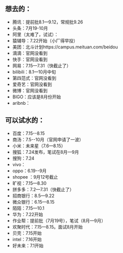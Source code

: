 
## 想去的：
- 腾讯：提前批8.1—9.12，常规批9.26
- 头条：7月19-10月
- 阿里（太难了，试试）：
- 猿辅导：7.22开始（小厂得早投）
- 美团：北斗计划https://campus.meituan.com/beidou
- 滴滴：官网没看到
- 快手：官网没看到
- 网易：7.15—7.31（快截止了）
- bilibili：8.1—10月中旬
- 第四范式：官网没看到
- 爱奇艺：官网没看到
- 微博：官网没看到
- BIGO：应该是8月份开始
- aribnb：

## 可以试水的：
- 百度：7.15--8.15
- 商汤：7.5--10月（官网申请了一波）
- 小米：未来星（7.6—8.15）
- 搜狐：7.24发布，笔试在8月—9月
- 搜狗：7.24
- vivo：
- oppo：6.19--9月
- shopee ：9月12号截止
- 旷视：7.15—8.30
- 拼多多：7.2—7.31（快截止了）
- 招商银行：8.5—9.22
- 微众银行：6.15—8.15
- 陌陌：7.15—10.1
- 华为：7.22开始
- 作业帮：提前批（7月19号），笔试（8月—9月）
- 欢聚时代：7.15—8.15。面试8月开始
- 贝壳：7.15开始
- intel：7.16开始
- 好未来：7.1开始
